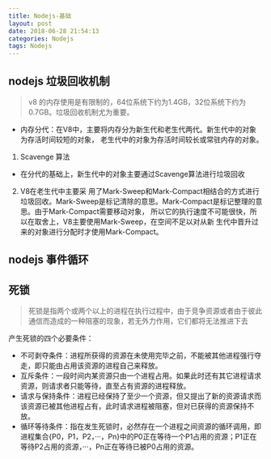 ```yaml
---
title: Nodejs-基础
layout: post
date: 2018-06-28 21:54:13
categories: Nodejs
tags: Nodejs
---
```

## nodejs 垃圾回收机制
>v8 的内存使用是有限制的，64位系统下约为1.4GB，32位系统下约为0.7GB。垃圾回收机制尤为重要。
* 内存分代：在V8中，主要将内存分为新生代和老生代两代。新生代中的对象为存活时间较短的对象，
老生代中的对象为存活时间较长或常驻内存的对象。

1. Scavenge 算法
* 在分代的基础上，新生代中的对象主要通过Scavenge算法进行垃圾回收

2. V8在老生代中主要采 用了Mark-Sweep和Mark-Compact相结合的方式进行垃圾回收。Mark-Sweep是标记清除的意思。Mark-Compact是标记整理的意思。由于Mark-Compact需要移动对象， 所以它的执行速度不可能很快，所以在取舍上，V8主要使用Mark-Sweep，在空间不足以对从新 生代中晋升过来的对象进行分配时才使用Mark-Compact。

## nodejs 事件循环

## 死锁
> 死锁是指两个或两个以上的进程在执行过程中，由于竞争资源或者由于彼此通信而造成的一种阻塞的现象，若无外力作用，它们都将无法推进下去

产生死锁的四个必要条件：
* 不可剥夺条件：进程所获得的资源在未使用完毕之前，不能被其他进程强行夺走，即只能由占用该资源的进程自己来释放。
* 互斥条件：一段时间内某资源只由一个进程占用。如果此时还有其它进程请求资源，则请求者只能等待，直至占有资源的进程释放。
* 请求与保持条件：进程已经保持了至少一个资源，但又提出了新的资源请求而该资源已被其他进程占有，此时请求进程被阻塞，但对已获得的资源保持不放。
* 循环等待条件：指在发生死锁时，必然存在一个进程之间资源的循环调用，即进程集合{P0，P1，P2，···，Pn}中的P0正在等待一个P1占用的资源；P1正在等待P2占用的资源，···，Pn正在等待已被P0占用的资源。
